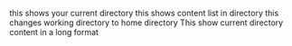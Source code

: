 this shows your current directory
this shows content list in directory
this changes working directory to home directory
This show current directory content in a long format
